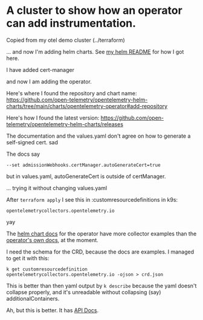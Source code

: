 # A cluster to show how an operator can add instrumentation.

Copied from my otel demo cluster (../terraform)

... and now I'm adding helm charts. See [my helm README](../otel-demo-helm/README.md)
for how I got here.

I have added cert-manager

and now I am adding the operator.

Here's where I found the repository and chart name: https://github.com/open-telemetry/opentelemetry-helm-charts/tree/main/charts/opentelemetry-operator#add-repository

Here's how I found the latest version: https://github.com/open-telemetry/opentelemetry-helm-charts/releases

The documentation and the values.yaml don't agree on how to generate a self-signed cert. sad

The docs say

`--set admissionWebhooks.certManager.autoGenerateCert=true`

but in values.yaml, autoGenerateCert is outside of certManager.

... trying it without changing values.yaml

After `terraform apply` I see this in :customresourcedefinitions in k9s:

`opentelemetrycollectors.opentelemetry.io`

yay

The [helm chart docs](https://github.com/open-telemetry/opentelemetry-helm-charts/tree/main/charts/opentelemetry-operator#install-opentelemetry-collector) for the operator have more collector examples than the [operator's own docs](https://github.com/open-telemetry/opentelemetry-operator/blob/main/README.md), at the moment.

I need the schema for the CRD, because the docs are examples.
I managed to get it with this:

`k get customresourcedefinition  opentelemetrycollectors.opentelemetry.io -ojson > crd.json`

This is better than then yaml output by `k describe` because the yaml doesn't collapse properly, and it's unreadable without collapsing (say) additionalContainers.

Ah, but this is better. It has [API Docs](https://github.com/open-telemetry/opentelemetry-operator/blob/main/docs/api.md#opentelemetrycollector).


